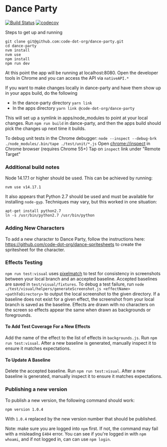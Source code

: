 # Dance Party
[![Build Status](https://github.com/code-dot-org/dance-party/actions/workflows/build.yml/badge.svg?branch=main)](https://github.com/code-dot-org/dance-party/actions/workflows/build.yml)
[![codecov](https://codecov.io/gh/code-dot-org/dance-party/branch/main/graph/badge.svg)](https://codecov.io/gh/code-dot-org/dance-party)

Steps to get up and running
```
git clone git@github.com:code-dot-org/dance-party.git
cd dance-party
nvm install
nvm use
npm install
npm run dev
```

At this point the app will be running at localhost:8080. Open the developer tools in Chrome and you can access the API via `nativeAPI.*`

If you want to make changes locally in dance-party and have them show up in your apps build, do the following
- In the dance-party directory `yarn link`
- In the apps directory `yarn link @code-dot-org/dance-party`

This will set up a symlink in apps/node_modules to point at your local changes. Run `npm run build` in dance-party, and then the apps build should pick the changes up next time it builds.

To debug unit tests in the Chrome debugger:
`node --inspect --debug-brk ./node_modules/.bin/tape ./test/unit/*.js`
Open [chrome://inspect](chrome://inspect) in Chrome browser (requires Chrome 55+)
Tap on `inspect` link under "Remote Target"

### Additional build notes

Node 14.17.1 or higher should be used.  This can be achieved by running:
```
nvm use v14.17.1
```

It also appears that Python 2.7 should be used and must be available for installing `node-gyp`.  Techniques may vary, but this worked in one situation:
```
apt-get install python2.7    
ln -s /usr/bin/python2.7 /usr/bin/python 
```

### Adding New Characters
To add a new character to Dance Party, follow the instructions here: https://github.com/code-dot-org/dance-spritesheets to create the spritesheet for the character.

### Effects Testing
`npm run test:visual` uses [pixelmatch](https://github.com/mapbox/pixelmatch#readme) to test for consistency in screenshots between your local branch and an accepted 
baseline. Accepted baselines are saved in `test/visual/fixtures`.
To debug a test failure, run `node ./test/visual/helpers/generateScreenshot.js <effectName> <pathToDirectory>`
to output the local screenshot to the given directory. If a baseline does not exist for a given effect, the screenshot 
from your local branch is saved as the baseline. Effects are drawn with no characters on the screen so effects appear 
the same when drawn as backgrounds or foregrounds.

#### To Add Test Coverage For a New Effects
Add the name of the effect to the list of effects in `backgrounds.js`. Run `npm run test:visual`. 
After a new baseline is generated, manually inspect it to ensure it matches expectations.

#### To Update A Baseline
Delete the accepted baseline. Run `npm run test:visual`. After a new baseline is generated, manually inspect 
it to ensure it matches expectations.

### Publishing a new version

To publish a new version, the following command should work:
```
npm version 1.0.4
```
With `1.0.4` replaced by the new version number that should be published.

Note: make sure you are logged into `npm` first.  If not, the command may fail with a misleading `E404` error.  You can see if you're logged in with `npm whoami`, and if not logged in, can can use `npm login`.  
